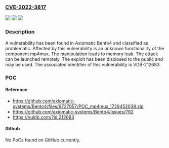 ### [CVE-2022-3817](https://cve.mitre.org/cgi-bin/cvename.cgi?name=CVE-2022-3817)
![](https://img.shields.io/static/v1?label=Product&message=Bento4&color=blue)
![](https://img.shields.io/static/v1?label=Version&message=n%2Fa%20&color=brightgreen)
![](https://img.shields.io/static/v1?label=Vulnerability&message=CWE-404%20Denial%20of%20Service%20-%3E%20CWE-401%20Memory%20Leak&color=brightgreen)

### Description

A vulnerability has been found in Axiomatic Bento4 and classified as problematic. Affected by this vulnerability is an unknown functionality of the component mp4mux. The manipulation leads to memory leak. The attack can be launched remotely. The exploit has been disclosed to the public and may be used. The associated identifier of this vulnerability is VDB-212683.

### POC

#### Reference
- https://github.com/axiomatic-systems/Bento4/files/9727057/POC_mp4mux_1729452038.zip
- https://github.com/axiomatic-systems/Bento4/issues/792
- https://vuldb.com/?id.212683

#### Github
No PoCs found on GitHub currently.

